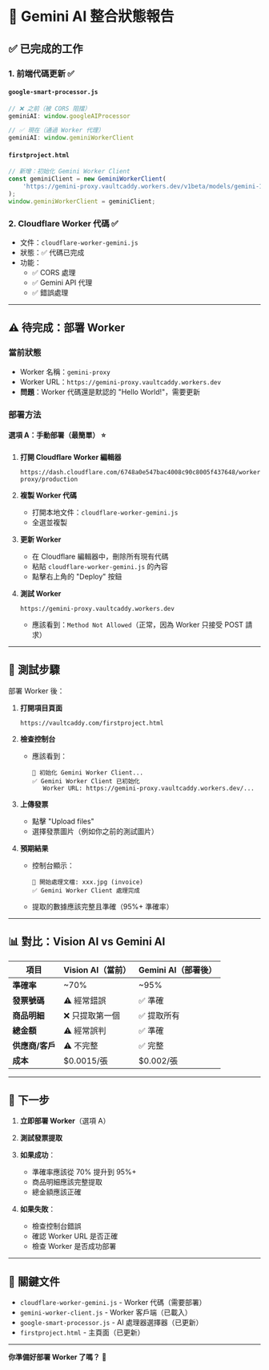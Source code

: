 # 🎯 Gemini AI 整合狀態報告

## ✅ 已完成的工作

### 1. **前端代碼更新** ✅

#### `google-smart-processor.js`
```javascript
// ❌ 之前（被 CORS 阻擋）
geminiAI: window.googleAIProcessor

// ✅ 現在（通過 Worker 代理）
geminiAI: window.geminiWorkerClient
```

#### `firstproject.html`
```javascript
// 新增：初始化 Gemini Worker Client
const geminiClient = new GeminiWorkerClient(
    'https://gemini-proxy.vaultcaddy.workers.dev/v1beta/models/gemini-1.5-flash-latest:generateContent'
);
window.geminiWorkerClient = geminiClient;
```

### 2. **Cloudflare Worker 代碼** ✅
- 文件：`cloudflare-worker-gemini.js`
- 狀態：✅ 代碼已完成
- 功能：
  - ✅ CORS 處理
  - ✅ Gemini API 代理
  - ✅ 錯誤處理

---

## ⚠️ 待完成：部署 Worker

### **當前狀態**
- Worker 名稱：`gemini-proxy`
- Worker URL：`https://gemini-proxy.vaultcaddy.workers.dev`
- **問題**：Worker 代碼還是默認的 "Hello World!"，需要更新

### **部署方法**

#### **選項 A：手動部署（最簡單）** ⭐

1. **打開 Cloudflare Worker 編輯器**
   ```
   https://dash.cloudflare.com/6748a0e547bac4008c90c8005f437648/workers/services/edit/gemini-proxy/production
   ```

2. **複製 Worker 代碼**
   - 打開本地文件：`cloudflare-worker-gemini.js`
   - 全選並複製

3. **更新 Worker**
   - 在 Cloudflare 編輯器中，刪除所有現有代碼
   - 粘貼 `cloudflare-worker-gemini.js` 的內容
   - 點擊右上角的 "Deploy" 按鈕

4. **測試 Worker**
   ```
   https://gemini-proxy.vaultcaddy.workers.dev
   ```
   - 應該看到：`Method Not Allowed`（正常，因為 Worker 只接受 POST 請求）

---

## 🧪 測試步驟

部署 Worker 後：

1. **打開項目頁面**
   ```
   https://vaultcaddy.com/firstproject.html
   ```

2. **檢查控制台**
   - 應該看到：
     ```
     🤖 初始化 Gemini Worker Client...
     ✅ Gemini Worker Client 已初始化
        Worker URL: https://gemini-proxy.vaultcaddy.workers.dev/...
     ```

3. **上傳發票**
   - 點擊 "Upload files"
   - 選擇發票圖片（例如你之前的測試圖片）

4. **預期結果**
   - 控制台顯示：
     ```
     🚀 開始處理文檔: xxx.jpg (invoice)
     ✅ Gemini Worker Client 處理完成
     ```
   - 提取的數據應該完整且準確（95%+ 準確率）

---

## 📊 對比：Vision AI vs Gemini AI

| 項目 | Vision AI（當前） | Gemini AI（部署後） |
|------|------------------|---------------------|
| **準確率** | ~70% | ~95% |
| **發票號碼** | ⚠️ 經常錯誤 | ✅ 準確 |
| **商品明細** | ❌ 只提取第一個 | ✅ 提取所有 |
| **總金額** | ⚠️ 經常誤判 | ✅ 準確 |
| **供應商/客戶** | ⚠️ 不完整 | ✅ 完整 |
| **成本** | $0.0015/張 | $0.002/張 |

---

## 🎯 下一步

1. **立即部署 Worker**（選項 A）
2. **測試發票提取**
3. **如果成功**：
   - 準確率應該從 70% 提升到 95%+
   - 商品明細應該完整提取
   - 總金額應該正確

4. **如果失敗**：
   - 檢查控制台錯誤
   - 確認 Worker URL 是否正確
   - 檢查 Worker 是否成功部署

---

## 📝 關鍵文件

- `cloudflare-worker-gemini.js` - Worker 代碼（需要部署）
- `gemini-worker-client.js` - Worker 客戶端（已載入）
- `google-smart-processor.js` - AI 處理器選擇器（已更新）
- `firstproject.html` - 主頁面（已更新）

---

**你準備好部署 Worker 了嗎？** 🚀
